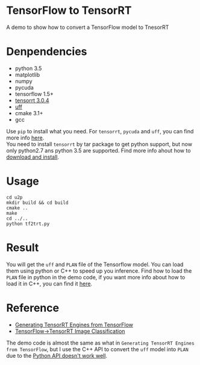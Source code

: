 # TensorFlow to TensorRT
A demo to show how to convert a TensorFlow model to TnesorRT

# Denpendencies
- python 3.5  
- matplotlib  
- numpy  
- pycuda  
- tensorflow 1.5+  
- [tensorrt 3.0.4](https://docs.nvidia.com/deeplearning/sdk/tensorrt-developer-guide/index.html#overview)  
- [uff](https://docs.nvidia.com/deeplearning/sdk/tensorrt-api/python_api/index.html#installing-the-uff-toolkit)  
- cmake 3.1+  
- gcc  

Use `pip` to install what you need. For `tensorrt`, `pycuda` and `uff`, you can
find more info [here](https://docs.nvidia.com/deeplearning/sdk/tensorrt-developer-guide/index.html#overview).   
You need to install `tensorrt` by tar package to get python support, but now only python2.7 
ans python 3.5 are supported. Find more info ahout how to [download and install](https://developer.nvidia.com/tensorrt). 

# Usage
```
cd u2p
mkdir build && cd build
cmake ..
make
cd ../..
python tf2trt.py
```

# Result
You will get the `uff` and `PLAN` file of the Tensorflow model. You can load them using
python or C++ to speed up you inference. Find how to load the `PLAN` file in python
in the demo code, if you want more info about how to load it in C++, you can find it 
[here](https://docs.nvidia.com/deeplearning/sdk/tensorrt-developer-guide/index.html#c_topics).

#  Reference
- [Generating TensorRT Engines from TensorFlow](https://docs.nvidia.com/deeplearning/sdk/tensorrt-api/python_api/workflows/tf_to_tensorrt.html)  
- [TensorFlow->TensorRT Image Classification](https://github.com/NVIDIA-Jetson/tf_to_trt_image_classification)  

The demo code is almost the same as what in `Generating TensorRT Engines from TensorFlow`, but
I use the C++ API to convert the `uff` model into `PLAN` due to the [Python API doesn't work well](https://devtalk.nvidia.com/default/topic/1029737/jetson-tx1/tensorrt-saving-models-as-portable-plan-files/).

